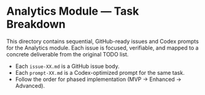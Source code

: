 # Analytics Module — Task Breakdown

This directory contains sequential, GitHub-ready issues and Codex prompts for the Analytics module. Each issue is focused, verifiable, and mapped to a concrete deliverable from the original TODO list.

- Each `issue-XX.md` is a GitHub issue body.
- Each `prompt-XX.md` is a Codex-optimized prompt for the same task.
- Follow the order for phased implementation (MVP → Enhanced → Advanced).

